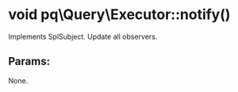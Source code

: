 # void pq\Query\Executor::notify()

Implements SplSubject.
Update all observers.

## Params:

None.
